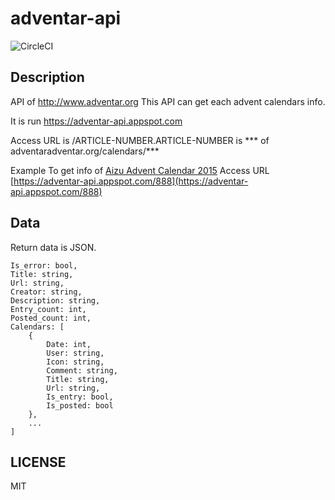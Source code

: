 # adventar-api
![CircleCI](https://circleci.com/gh/taroooyan/adventar-api.svg?style=shield&circle-token=4f414c66211bee0d7e41206a1db98fa157422729)

## Description
API of http://www.adventar.org
This API can get each advent calendars info.

It is run https://adventar-api.appspot.com

Access URL is /ARTICLE-NUMBER.ARTICLE-NUMBER is *** of adventaradventar.org/calendars/***

Example
To get info of [Aizu Advent Calendar 2015](http://www.adventar.org/calendars/888)
Access URL [https://adventar-api.appspot.com/888](https://adventar-api.appspot.com/888)

## Data
Return data is JSON.
```
Is_error: bool,
Title: string,
Url: string,
Creator: string,
Description: string,
Entry_count: int,
Posted_count: int,
Calendars: [
    {
        Date: int,
        User: string,
        Icon: string,
        Comment: string,
        Title: string,
        Url: string,
        Is_entry: bool,
        Is_posted: bool
    },
    ...
]
```

## LICENSE
MIT
